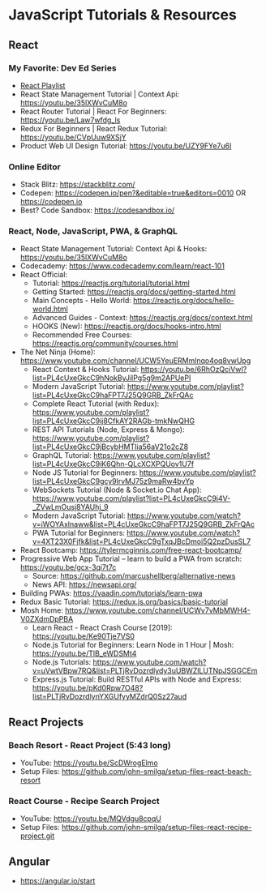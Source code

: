 # JavaScript Tutorials & Resources

## React

### My Favorite: Dev Ed Series

- [React Playlist](https://www.youtube.com/watch?v=35lXWvCuM8o&list=PLDyQo7g0_nsVHmyZZpVJyFn5ojlboVEhE)
- React State Management Tutorial | Context Api: https://youtu.be/35lXWvCuM8o
- React Router Tutorial | React For Beginners: https://youtu.be/Law7wfdg_ls
- Redux For Beginners | React Redux Tutorial: https://youtu.be/CVpUuw9XSjY
- Product Web UI Design Tutorial: https://youtu.be/UZY9FYe7u6I

### Online Editor

- Stack Blitz: https://stackblitz.com/
- Codepen: https://codepen.io/pen?&editable=true&editors=0010 OR https://codepen.io
- Best? Code Sandbox: https://codesandbox.io/

### React, Node, JavaScript, PWA, & GraphQL

- React State Management Tutorial: Context Api & Hooks: https://youtu.be/35lXWvCuM8o
- Codecademy: https://www.codecademy.com/learn/react-101
- React Official:
  - Tutorial: https://reactjs.org/tutorial/tutorial.html
  - Getting Started: https://reactjs.org/docs/getting-started.html
  - Main Concepts - Hello World: https://reactjs.org/docs/hello-world.html
  - Advanced Guides - Context: https://reactjs.org/docs/context.html
  - HOOKS (New): https://reactjs.org/docs/hooks-intro.html
  - Recommended Free Courses: https://reactjs.org/community/courses.html
- The Net Ninja (Home): https://www.youtube.com/channel/UCW5YeuERMmlnqo4oq8vwUpg
  - React Context & Hooks Tutorial: https://youtu.be/6RhOzQciVwI?list=PL4cUxeGkcC9hNokByJilPg5g9m2APUePI
  - Modern JavaScript Tutorial: https://www.youtube.com/playlist?list=PL4cUxeGkcC9haFPT7J25Q9GRB_ZkFrQAc
  - Complete React Tutorial (with Redux): https://www.youtube.com/playlist?list=PL4cUxeGkcC9ij8CfkAY2RAGb-tmkNwQHG
  - REST API Tutorials (Node, Express & Mongo): https://www.youtube.com/playlist?list=PL4cUxeGkcC9jBcybHMTIia56aV21o2cZ8
  - GraphQL Tutorial: https://www.youtube.com/playlist?list=PL4cUxeGkcC9iK6Qhn-QLcXCXPQUov1U7f
  - Node JS Tutorial for Beginners: https://www.youtube.com/playlist?list=PL4cUxeGkcC9gcy9lrvMJ75z9maRw4byYp
  - WebSockets Tutorial (Node & Socket.io Chat App): https://www.youtube.com/playlist?list=PL4cUxeGkcC9i4V-_ZVwLmOusj8YAUhj_9
  - Modern JavaScript Tutorial: https://www.youtube.com/watch?v=iWOYAxlnaww&list=PL4cUxeGkcC9haFPT7J25Q9GRB_ZkFrQAc
  - PWA Tutorial for Beginners: https://www.youtube.com/watch?v=4XT23X0Fjfk&list=PL4cUxeGkcC9gTxqJBcDmoi5Q2pzDusSL7
- React Bootcamp: https://tylermcginnis.com/free-react-bootcamp/
- Progressive Web App Tutorial – learn to build a PWA from scratch: https://youtu.be/gcx-3qi7t7c
  - Source: https://github.com/marcushellberg/alternative-news
  - News API: https://newsapi.org/
- Building PWAs: https://vaadin.com/tutorials/learn-pwa
- Redux Basic Tutorial: https://redux.js.org/basics/basic-tutorial
- Mosh Home: https://www.youtube.com/channel/UCWv7vMbMWH4-V0ZXdmDpPBA
  - Learn React - React Crash Course [2019]: https://youtu.be/Ke90Tje7VS0
  - Node.js Tutorial for Beginners: Learn Node in 1 Hour | Mosh: https://youtu.be/TlB_eWDSMt4
  - Node.js Tutorials: https://www.youtube.com/watch?v=uVwtVBpw7RQ&list=PLTjRvDozrdlydy3uUBWZlLUTNpJSGGCEm
  - Express.js Tutorial: Build RESTful APIs with Node and Express: https://youtu.be/pKd0Rpw7O48?list=PLTjRvDozrdlynYXGUfyyMZdrQ0Sz27aud

## React Projects

### Beach Resort - React Project (5:43 long)

- YouTube: https://youtu.be/ScDWrogElmo
- Setup Files: https://github.com/john-smilga/setup-files-react-beach-resort

### React Course - Recipe Search Project

- YouTube: https://youtu.be/MQVdgu8cpqU
- Setup Files: https://github.com/john-smilga/setup-files-react-recipe-project.git

## Angular

- https://angular.io/start

